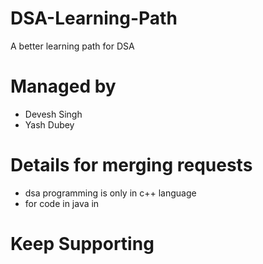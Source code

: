 # DSA-Learning-Path

A better learning path for DSA

# Managed by
 - Devesh Singh
 - Yash Dubey 

# Details for merging requests
- dsa programming is only in c++ language
- for code in java in 
# Keep Supporting
